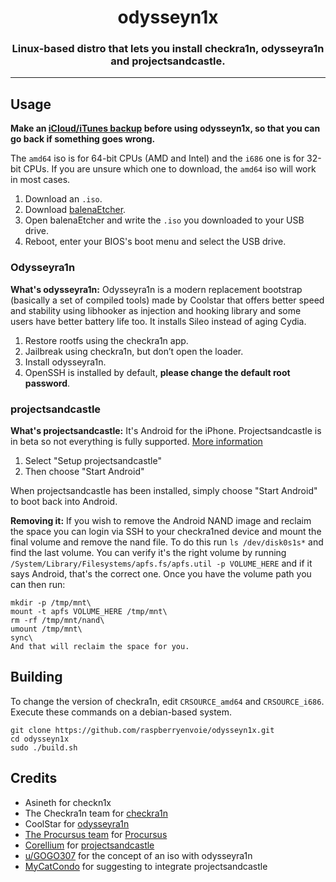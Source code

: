 <h1 align="center">odysseyn1x</h1>
<h3 align="center">Linux-based distro that lets you install checkra1n, odysseyra1n and projectsandcastle.</h3>

-------

## Usage

**Make an [iCloud/iTunes backup](https://support.apple.com/en-us/HT203977) before using odysseyn1x, so that you can go back if something goes wrong.**

The `amd64` iso is for 64-bit CPUs (AMD and Intel) and the `i686` one is for 32-bit CPUs.
If you are unsure which one to download, the `amd64` iso will work in most cases.

1. Download an `.iso`.
2. Download [balenaEtcher](https://www.balena.io/etcher/).
3. Open balenaEtcher and write the `.iso` you downloaded to your USB drive.
4. Reboot, enter your BIOS's boot menu and select the USB drive.

### Odysseyra1n
**What's odysseyra1n:** Odysseyra1n is a modern replacement bootstrap (basically a set of compiled tools) made by Coolstar that offers better speed and stability using libhooker as injection and hooking library and some users have better battery life too. It installs Sileo instead of aging Cydia.

1. Restore rootfs using the checkra1n app.
2. Jailbreak using checkra1n, but don’t open the loader.
3. Install odysseyra1n.
4. OpenSSH is installed by default, **please change the default root password**.

### projectsandcastle
**What's projectsandcastle:** It's Android for the iPhone. Projectsandcastle is in beta so not everything is fully supported. [More information](https://projectsandcastle.org)

1. Select "Setup projectsandcastle"
2. Then choose "Start Android"

When projectsandcastle has been installed, simply choose "Start Android" to boot back into Android.

**Removing it:**
If you wish to remove the Android NAND image and reclaim the space you can login via SSH to your checkra1ned device and mount the final volume and remove the nand file. To do this run `ls /dev/disk0s1s*` and find the last volume. You can verify it's the right volume by running `/System/Library/Filesystems/apfs.fs/apfs.util -p VOLUME_HERE` and if it says Android, that's the correct one. Once you have the volume path you can then run:
```
mkdir -p /tmp/mnt\
mount -t apfs VOLUME_HERE /tmp/mnt\
rm -rf /tmp/mnt/nand\
umount /tmp/mnt\
sync\
And that will reclaim the space for you.
```

## Building

To change the version of checkra1n, edit `CRSOURCE_amd64` and `CRSOURCE_i686`.\
Execute these commands on a debian-based system.
```
git clone https://github.com/raspberryenvoie/odysseyn1x.git
cd odysseyn1x
sudo ./build.sh
```
## Credits
- Asineth for checkn1x
- The Checkra1n team for [checkra1n](https://checkra.in)
- CoolStar for [odysseyra1n](https://github.com/coolstar/Odyssey-bootstrap)
- [The Procursus team](https://github.com/ProcursusTeam/) for [Procursus](https://github.com/ProcursusTeam/Procursus)
- [Corellium](https://github.com/corellium) for [projectsandcastle](https://projectsandcastle.org)
- [u/GOGO307](https://www.reddit.com/user/GOGO307/) for the concept of an iso with odysseyra1n
- [MyCatCondo](https://github.com/MyCatCondo) for suggesting to integrate projectsandcastle
